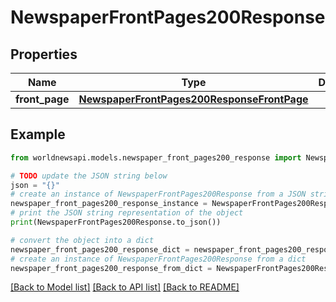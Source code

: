# NewspaperFrontPages200Response


## Properties

Name | Type | Description | Notes
------------ | ------------- | ------------- | -------------
**front_page** | [**NewspaperFrontPages200ResponseFrontPage**](NewspaperFrontPages200ResponseFrontPage.md) |  | [optional] 

## Example

```python
from worldnewsapi.models.newspaper_front_pages200_response import NewspaperFrontPages200Response

# TODO update the JSON string below
json = "{}"
# create an instance of NewspaperFrontPages200Response from a JSON string
newspaper_front_pages200_response_instance = NewspaperFrontPages200Response.from_json(json)
# print the JSON string representation of the object
print(NewspaperFrontPages200Response.to_json())

# convert the object into a dict
newspaper_front_pages200_response_dict = newspaper_front_pages200_response_instance.to_dict()
# create an instance of NewspaperFrontPages200Response from a dict
newspaper_front_pages200_response_from_dict = NewspaperFrontPages200Response.from_dict(newspaper_front_pages200_response_dict)
```
[[Back to Model list]](../README.md#documentation-for-models) [[Back to API list]](../README.md#documentation-for-api-endpoints) [[Back to README]](../README.md)


